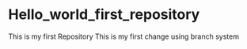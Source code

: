 # Hello_world_first_repository
This is my first Repository
This is my first change using branch system
